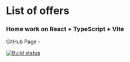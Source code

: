 # List of offers

### Home work on React + TypeScript + Vite

GitHub Page - 

[![Build status](https://ci.appveyor.com/api/projects/status/w0n2rxj2n3ig17ih?svg=true)](https://ci.appveyor.com/project/dmiweb/list-of-offers)